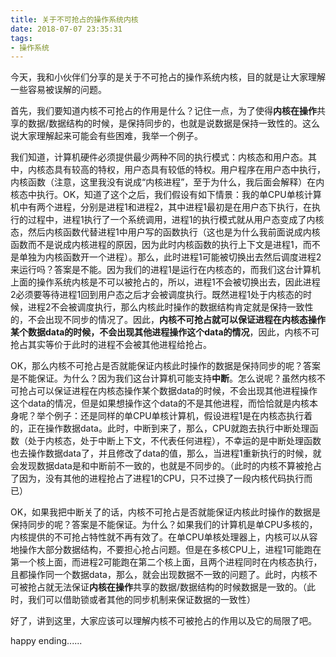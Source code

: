 ```yaml
---
title: 关于不可抢占的操作系统内核
date: 2018-07-07 23:35:31
tags:
- 操作系统
---
```


今天，我和小伙伴们分享的是关于不可抢占的操作系统内核，目的就是让大家理解一些容易被误解的问题。

首先，我们要知道内核不可抢占的作用是什么？记住一点，为了使得**内核在操作**共享的数据/数据结构的时候，是保持同步的，也就是说数据是保持一致性的。这么说大家理解起来可能会有些困难，我举一个例子。

我们知道，计算机硬件必须提供最少两种不同的执行模式：内核态和用户态。其中，内核态具有较高的特权，用户态具有较低的特权。用户程序在用户态中执行，内核函数（注意，这里我没有说成“内核进程”，至于为什么，我后面会解释）在内核态中执行。OK，知道了这个之后，我们假设有如下情景：我的单CPU单核计算机中有两个进程，分别是进程1和进程2，其中进程1最初是在用户态下执行，在执行的过程中，进程1执行了一个系统调用，进程1的执行模式就从用户态变成了内核态，然后内核函数代替进程1中用户写的函数执行（这也是为什么我前面说成内核函数而不是说成内核进程的原因，因为此时内核函数的执行上下文是进程1，而不是单独为内核函数开一个进程）。那么，此时进程1可能被切换出去然后调度进程2来运行吗？答案是不能。因为我们的进程1是运行在内核态的，而我们这台计算机上面的操作系统内核是不可以被抢占的，所以，进程1不会被切换出去，因此进程2必须要等待进程1回到用户态之后才会被调度执行。既然进程1处于内核态的时候，进程2不会被调度执行，那么内核此时操作的数据结构肯定就是保持一致性的，不会出现不同步的情况了。因此，**内核不可抢占就可以保证进程在内核态操作某个数据data的时候，不会出现其他进程操作这个data的情况**，因此，内核不可抢占其实等价于此时的进程不会被其他进程给抢占。

OK，那么内核不可抢占是否就能保证内核此时操作的数据是保持同步的呢？答案是不能保证。为什么？因为我们这台计算机可能支持**中断**。怎么说呢？虽然内核不可抢占可以保证进程在内核态操作某个数据data的时候，不会出现其他进程操作这个data的情况，但是如果想操作这个data的不是其他进程，而恰恰就是内核本身呢？举个例子：还是同样的单CPU单核计算机，假设进程1是在内核态执行着的，正在操作数据data。此时，中断到来了，那么，CPU就跑去执行中断处理函数（处于内核态，处于中断上下文，不代表任何进程），不幸运的是中断处理函数也去操作数据data了，并且修改了data的值，那么，当进程1重新执行的时候，就会发现数据data是和中断前不一致的，也就是不同步的。（此时的内核不算被抢占了因为，没有其他的进程抢占了进程1的CPU，只不过换了一段内核代码执行而已）

OK，如果我把中断关了的话，内核不可抢占是否就能保证内核此时操作的数据是保持同步的呢？答案是不能保证。为什么？如果我们的计算机是单CPU多核的，内核提供的不可抢占特性就不再有效了。在单CPU单核处理器上，内核可以从容地操作大部分数据结构，不要担心抢占问题。但是在多核CPU上，进程1可能跑在第一个核上面，而进程2可能跑在第二个核上面，且两个进程同时在内核态执行，且都操作同一个数据data，那么，就会出现数据不一致的问题了。此时，内核不可被抢占就无法保证**内核在操作**共享的数据/数据结构的时候数据是一致的。（此时，我们可以借助锁或者其他的同步机制来保证数据的一致性）

好了，讲到这里，大家应该可以理解内核不可被抢占的作用以及它的局限了吧。

happy ending......
